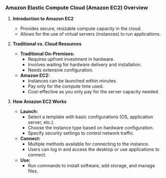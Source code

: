 ### Amazon Elastic Compute Cloud (Amazon EC2) Overview

1. **Introduction to Amazon EC2**
   - Provides secure, resizable compute capacity in the cloud.
   - Allows for the use of virtual servers (instances) to run applications.

2. **Traditional vs. Cloud Resources**
   - **Traditional On-Premises:**
     - Requires upfront investment in hardware.
     - Involves waiting for hardware delivery and installation.
     - Needs extensive configuration.
   - **Amazon EC2:**
     - Instances can be launched within minutes.
     - Pay only for the compute time used.
     - Cost-effective as you only pay for the server capacity needed.

3. **How Amazon EC2 Works**
   - **Launch:**
     - Select a template with basic configurations (OS, application server, etc.).
     - Choose the instance type based on hardware configuration.
     - Specify security settings to control network traffic.
   - **Connect:**
     - Multiple methods available for connecting to the instance.
     - Users can log in and access the desktop or use applications to connect.
   - **Use:**
     - Run commands to install software, add storage, and manage files.
